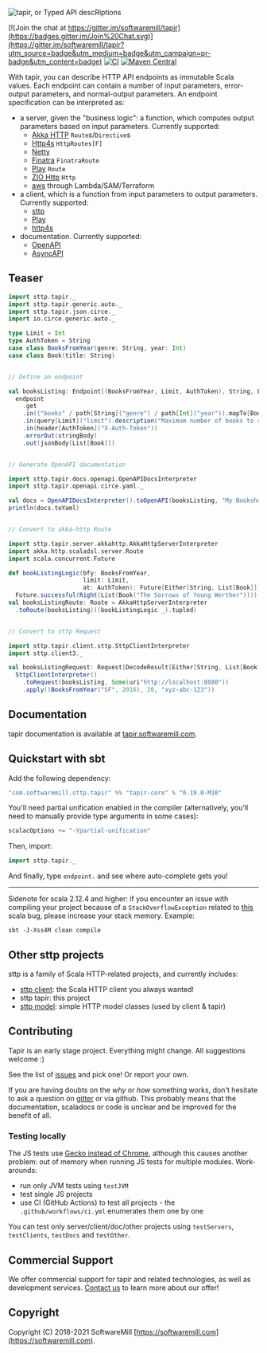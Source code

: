 ![tapir, or Typed API descRiptions](https://github.com/softwaremill/tapir/raw/master/banner.png)

[![Join the chat at https://gitter.im/softwaremill/tapir](https://badges.gitter.im/Join%20Chat.svg)](https://gitter.im/softwaremill/tapir?utm_source=badge&utm_medium=badge&utm_campaign=pr-badge&utm_content=badge)
[![CI](https://github.com/softwaremill/tapir/workflows/CI/badge.svg)](https://github.com/softwaremill/tapir/actions?query=workflow%3A%22CI%22)
[![Maven Central](https://maven-badges.herokuapp.com/maven-central/com.softwaremill.sttp.tapir/tapir-core_2.13/badge.svg)](https://maven-badges.herokuapp.com/maven-central/com.softwaremill.sttp.tapir/tapir-core_2.13)

With tapir, you can describe HTTP API endpoints as immutable Scala values. Each endpoint can contain a number of 
input parameters, error-output parameters, and normal-output parameters. An endpoint specification can be 
interpreted as:

* a server, given the "business logic": a function, which computes output parameters based on input parameters. 
  Currently supported: 
  * [Akka HTTP](https://tapir.softwaremill.com/en/latest/server/akkahttp.html) `Route`s/`Directive`s
  * [Http4s](https://tapir.softwaremill.com/en/latest/server/http4s.html) `HttpRoutes[F]`
  * [Netty](https://tapir.softwaremill.com/en/latest/server/netty.html)
  * [Finatra](https://tapir.softwaremill.com/en/latest/server/finatra.html) `FinatraRoute`
  * [Play](https://tapir.softwaremill.com/en/latest/server/play.html) `Route`
  * [ZIO Http](https://tapir.softwaremill.com/en/latest/server/ziohttp.html) `Http`
  * [aws](https://tapir.softwaremill.com/en/latest/server/aws.html) through Lambda/SAM/Terraform
* a client, which is a function from input parameters to output parameters.
  Currently supported:
  * [sttp](https://tapir.softwaremill.com/en/latest/client/sttp.html)
  * [Play](https://tapir.softwaremill.com/en/latest/client/play.html)
  * [http4s](https://tapir.softwaremill.com/en/latest/client/http4s.html)
* documentation. Currently supported: 
  * [OpenAPI](https://tapir.softwaremill.com/en/latest/docs/openapi.html)
  * [AsyncAPI](https://tapir.softwaremill.com/en/latest/docs/asyncapi.html)

## Teaser

```scala mdoc:compile-only
import sttp.tapir._
import sttp.tapir.generic.auto._
import sttp.tapir.json.circe._
import io.circe.generic.auto._

type Limit = Int
type AuthToken = String
case class BooksFromYear(genre: String, year: Int)
case class Book(title: String)


// Define an endpoint

val booksListing: Endpoint[(BooksFromYear, Limit, AuthToken), String, List[Book], Any] = 
  endpoint
    .get
    .in(("books" / path[String]("genre") / path[Int]("year")).mapTo[BooksFromYear])
    .in(query[Limit]("limit").description("Maximum number of books to retrieve"))
    .in(header[AuthToken]("X-Auth-Token"))
    .errorOut(stringBody)
    .out(jsonBody[List[Book]])


// Generate OpenAPI documentation

import sttp.tapir.docs.openapi.OpenAPIDocsInterpreter
import sttp.tapir.openapi.circe.yaml._

val docs = OpenAPIDocsInterpreter().toOpenAPI(booksListing, "My Bookshop", "1.0")
println(docs.toYaml)


// Convert to akka-http Route

import sttp.tapir.server.akkahttp.AkkaHttpServerInterpreter
import akka.http.scaladsl.server.Route
import scala.concurrent.Future

def bookListingLogic(bfy: BooksFromYear,
                     limit: Limit,
                     at: AuthToken): Future[Either[String, List[Book]]] =
  Future.successful(Right(List(Book("The Sorrows of Young Werther"))))
val booksListingRoute: Route = AkkaHttpServerInterpreter
  .toRoute(booksListing)((bookListingLogic _).tupled)


// Convert to sttp Request

import sttp.tapir.client.sttp.SttpClientInterpreter
import sttp.client3._

val booksListingRequest: Request[DecodeResult[Either[String, List[Book]]], Any] = 
  SttpClientInterpreter()
    .toRequest(booksListing, Some(uri"http://localhost:8080"))
    .apply((BooksFromYear("SF", 2016), 20, "xyz-abc-123"))
```

## Documentation

tapir documentation is available at [tapir.softwaremill.com](http://tapir.softwaremill.com).

## Quickstart with sbt

Add the following dependency:

```sbt
"com.softwaremill.sttp.tapir" %% "tapir-core" % "0.19.0-M10"
```

You'll need partial unification enabled in the compiler (alternatively, you'll need to manually provide type arguments in some cases):

```sbt
scalacOptions += "-Ypartial-unification"
```

Then, import:

```scala
import sttp.tapir._
```

And finally, type `endpoint.` and see where auto-complete gets you!

---

Sidenote for scala 2.12.4 and higher: if you encounter an issue with compiling your project because of 
a `StackOverflowException` related to [this](https://github.com/scala/bug/issues/10604) scala bug, 
please increase your stack memory. Example:

```shell
sbt -J-Xss4M clean compile
```

## Other sttp projects

sttp is a family of Scala HTTP-related projects, and currently includes:

* [sttp client](https://github.com/softwaremill/sttp): the Scala HTTP client you always wanted!
* sttp tapir: this project
* [sttp model](https://github.com/softwaremill/sttp-model): simple HTTP model classes (used by client & tapir)

## Contributing

Tapir is an early stage project. Everything might change. All suggestions welcome :)

See the list of [issues](https://github.com/softwaremill/tapir/issues) and pick one! Or report your own.

If you are having doubts on the *why* or *how* something works, don't hesitate to ask a question on
[gitter](https://gitter.im/softwaremill/tapir) or via github. This probably means that the documentation, scaladocs or 
code is unclear and be improved for the benefit of all.

### Testing locally

The JS tests use [Gecko instead of Chrome](https://github.com/scala-js/scala-js-env-selenium/issues/119), although this
causes another problem: out of memory when running JS tests for multiple modules. Work-arounds:

* run only JVM tests using `testJVM`
* test single JS projects
* use CI (GitHub Actions) to test all projects - the `.github/workflows/ci.yml` enumerates them one by one

You can test only server/client/doc/other projects using `testServers`, `testClients`, `testDocs` and `testOther`.

## Commercial Support

We offer commercial support for tapir and related technologies, as well as development services. [Contact us](https://softwaremill.com) to learn more about our offer!

## Copyright

Copyright (C) 2018-2021 SoftwareMill [https://softwaremill.com](https://softwaremill.com).
